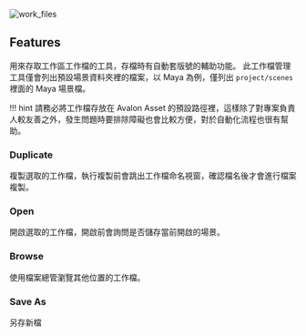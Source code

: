 
![work_files]()

## Features

用來存取工作區工作檔的工具，存檔時有自動套版號的輔助功能。
此工作檔管理工具僅會列出預設場景資料夾裡的檔案，以 Maya 為例，僅列出 `project/scenes` 裡面的 Maya 場景檔。

!!! hint
    請務必將工作檔存放在 Avalon Asset 的預設路徑裡，這樣除了對專案負責人較友善之外，發生問題時要排除障礙也會比較方便，對於自動化流程也很有幫助。

### Duplicate

複製選取的工作檔，執行複製前會跳出工作檔命名視窗，確認檔名後才會進行檔案複製。

### Open

開啟選取的工作檔，開啟前會詢問是否儲存當前開啟的場景。

### Browse

使用檔案總管瀏覽其他位置的工作檔。

### Save As

另存新檔

